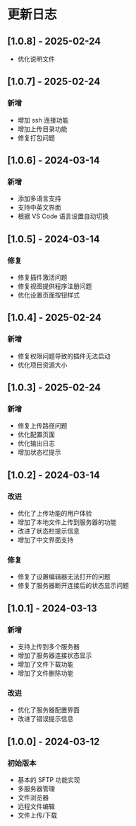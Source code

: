 # 更新日志

## [1.0.8] - 2025-02-24
- 优化说明文件

## [1.0.7] - 2025-02-24

### 新增
- 增加 ssh 连接功能
- 增加上传目录功能
- 修复打包问题


## [1.0.6] - 2024-03-14

### 新增
- 添加多语言支持
- 支持中英文界面
- 根据 VS Code 语言设置自动切换

## [1.0.5] - 2024-03-14

### 修复
- 修复插件激活问题
- 修复视图提供程序注册问题
- 优化设置页面按钮样式

## [1.0.4] - 2025-02-24

### 新增
- 修复权限问题导致的插件无法启动
- 优化项目资源大小

## [1.0.3] - 2025-02-24

### 新增
- 修复上传路径问题
- 优化配置页面
- 优化输出日志
- 增加状态栏提示

## [1.0.2] - 2024-03-14

### 改进
- 优化了上传功能的用户体验
- 增加了本地文件上传到服务器的功能
- 改进了状态栏提示信息
- 增加了中文界面支持

### 修复
- 修复了设置编辑器无法打开的问题
- 修复了服务器断开连接后的状态显示问题

## [1.0.1] - 2024-03-13

### 新增
- 支持上传到多个服务器
- 增加了服务器连接状态显示
- 增加了文件下载功能
- 增加了文件删除功能

### 改进
- 优化了服务器配置界面
- 改进了错误提示信息

## [1.0.0] - 2024-03-12

### 初始版本
- 基本的 SFTP 功能实现
- 多服务器管理
- 文件浏览器
- 远程文件编辑
- 文件上传/下载